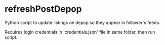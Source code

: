 # refreshPostDepop

Python script to update listings on depop so they appear in follower's feeds.

Requires login credentials in 'credentials.json' file in same folder, then run script.  
